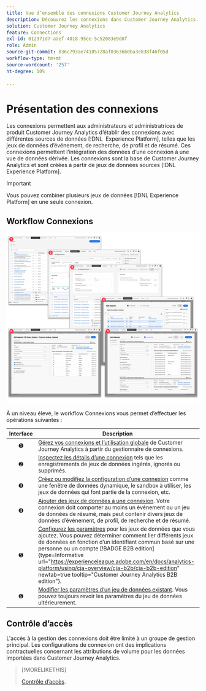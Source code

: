 ```yaml
---
title: Vue d’ensemble des connexions Customer Journey Analytics
description: Découvrez les connexions dans Customer Journey Analytics.
solution: Customer Journey Analytics
feature: Connections
exl-id: 012371d7-aaef-4018-95ee-5c52083e9d8f
role: Admin
source-git-commit: 836c793ae74185728af03636b0ba3e838f46f05d
workflow-type: tm+mt
source-wordcount: '257'
ht-degree: 10%

---
```


# Présentation des connexions

Les connexions permettent aux administrateurs et administratrices de produit Customer Journey Analytics d’établir des connexions avec différentes sources de données [!DNL &#x200B; Experience Platform], telles que les jeux de données d’événement, de recherche, de profil et de résumé. Ces connexions permettent l’intégration des données d’une connexion à une vue de données dérivée. Les connexions sont la base de Customer Journey Analytics et sont créées à partir de jeux de données sources [!DNL Experience Platform].

>[!IMPORTANT]
>
>Vous pouvez combiner plusieurs jeux de données [!DNL Experience Platform] en une seule connexion.


## Workflow Connexions

![Workflow Connexions](assets/connection-workflow.png)

<!-- Outdated interface 

>[!BEGINSHADEBOX]

See ![VideoCheckedOut](/help/assets/icons/VideoCheckedOut.svg) [Configuring connections](https://video.tv.adobe.com/v/35111/?quality=12&learn=on){target="_blank"} for a demo video.

>[!ENDSHADEBOX]

-->

À un niveau élevé, le workflow Connexions vous permet d’effectuer les opérations suivantes :

| Interface | Description |
|:---:|---|
| ➊ | [Gérez vos connexions et l’utilisation globale](manage-connections.md) de Customer Journey Analytics à partir du gestionnaire de connexions. |
| ➋ | [Inspectez les détails d’une connexion](manage-connections.md#connection-details) tels que les enregistrements de jeux de données ingérés, ignorés ou supprimés. |
| ➌ | [Créez ou modifiez la configuration d’une connexion](create-connection.md#create-or-edit-a-connection) comme une fenêtre de données dynamique, le sandbox à utiliser, les jeux de données qui font partie de la connexion, etc. |
| ➍ | [Ajouter des jeux de données à une connexion](create-connection.md#add-datasets). Votre connexion doit comporter au moins un événement ou un jeu de données de résumé, mais peut contenir divers jeux de données d’événement, de profil, de recherche et de résumé. |
| ➎ | [Configurez les paramètres](create-connection.md#dataset-settings) pour les jeux de données que vous ajoutez. Vous pouvez déterminer comment lier différents jeux de données en fonction d’un identifiant commun basé sur une personne ou un compte [!BADGE B2B edition]{type=Informative url="https://experienceleague.adobe.com/en/docs/analytics-platform/using/cja-overview/cja-b2b/cja-b2b-edition" newtab=true tooltip="Customer Journey Analytics B2B edition"}. |
| ➏ | [Modifier les paramètres d’un jeu de données existant](create-connection.md#edit-a-dataset). Vous pouvez toujours revoir les paramètres du jeu de données ultérieurement. |



## Contrôle d’accès

L&#39;accès à la gestion des connexions doit être limité à un groupe de gestion principal. Les configurations de connexion ont des implications contractuelles concernant les attributions de volume pour les données importées dans Customer Journey Analytics.

>[!MORELIKETHIS]
>
>[Contrôle d’accès](/help/technotes/access-control.md).

